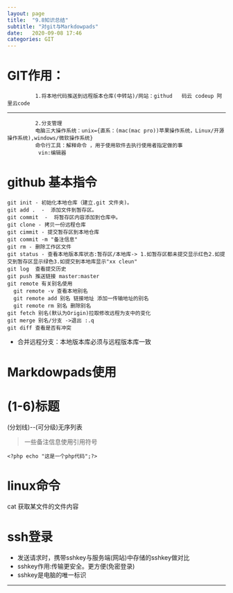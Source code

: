 ```yaml
---
layout: page
title:  "9.8知识总结"
subtitle: "对git与Markdowpads"
date:   2020-09-08 17:46
categories: GIT
---
```


# GIT作用：
             1.将本地代码推送到远程版本仓库(中转站)/网站：githud   码云 codeup 阿里云code
---
             2.分支管理
             电脑三大操作系统：unix={直系：(mac(mac pro))苹果操作系统，Linux/开源操作系统),windows/微软操作系统}
             命令行工具：解释命令 ，用于使用软件去执行使用者指定做的事
              vin:编辑器

# github 基本指令
    git init - 初始化本地仓库（建立.git 文件夹)。
    git add .  -  添加文件到暂存区。
    git commit  -  将暂存区内容添加到仓库中。
    git clone - 拷贝一份远程仓库
    git cimmit - 提交暂存区到本地仓库
    git commit -m "备注信息"
    git rm - 删除工作区文件
    git status - 查看本地版本库状态:暂存区/本地库-> 1.如暂存区都未提交显示红色2.如提交到暂存区显示绿色3.如提交到本地库显示"xx cleun"
    git log  查看提交历史
    git push 推送链接 master:master
    git remote 有关别名使用
      git remote -v 查看本地别名
      git remote add 别名 链接地址 添加一传输地址的别名
      git remote rm 别名 删除别名
    git fetch 别名(默认为Origin)拉取修改远程为支中的变化
    git merge 别名/分支 ->退出 :.q
    git diff 查看是否有冲突 
- 合并远程分支：本地版本库必须与远程版本库一致
              
# Markdowpads使用

# (1-6)标题
(分划线)--(可分级)无序列表

> 一些备注信息使用引用符号
``` php代码块
<?php echo "这是一个php代码";?>
```
# linux命令

 cat 获取某文件的文件内容

# ssh登录
 
 - 发送请求时，携带sshkey与服务端(网站)中存储的sshkey做对比
 - sshkey作用:传输更安全。更方便(免密登录)
 - sshkey是电脑的唯一标识
 ---
 